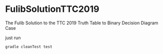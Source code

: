 # FulibSolutionTTC2019
The Fulib Solution to the TTC 2019 Truth Table to Binary Decision Diagram Case

just run 

    gradle cleanTest test
    
